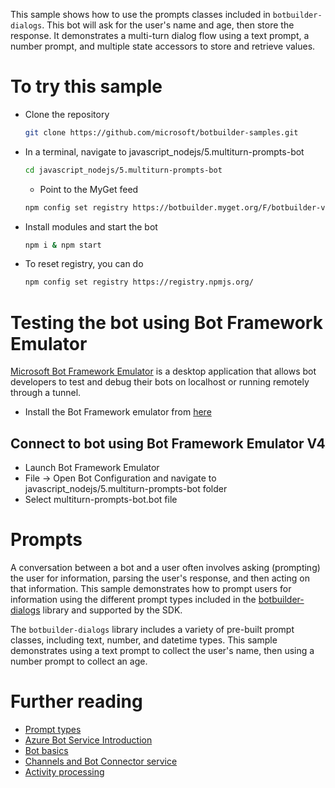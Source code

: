 This sample shows how to use the prompts classes included in `botbuilder-dialogs`. This bot will ask for the user's name and age, then store the response. It demonstrates a multi-turn dialog flow using a text prompt, a number prompt, and multiple state accessors to store and retrieve values.

# To try this sample
- Clone the repository
    ```bash
    git clone https://github.com/microsoft/botbuilder-samples.git
    ```
- In a terminal, navigate to javascript_nodejs/5.multiturn-prompts-bot
    ```bash
    cd javascript_nodejs/5.multiturn-prompts-bot
    ```
    - Point to the MyGet feed 
    ```bash
    npm config set registry https://botbuilder.myget.org/F/botbuilder-v4-js-daily/npm/
    ```
- Install modules and start the bot
    ```bash
    npm i & npm start
    ```
- To reset registry, you can do
    ```bash
    npm config set registry https://registry.npmjs.org/
    ```

# Testing the bot using Bot Framework Emulator
[Microsoft Bot Framework Emulator](https://github.com/microsoft/botframework-emulator) is a desktop application that allows bot developers to test and debug their bots on localhost or running remotely through a tunnel.

- Install the Bot Framework emulator from [here](https://aka.ms/botframework-emulator)

## Connect to bot using Bot Framework Emulator **V4**
- Launch Bot Framework Emulator
- File -> Open Bot Configuration and navigate to javascript_nodejs/5.multiturn-prompts-bot folder
- Select multiturn-prompts-bot.bot file

# Prompts

A conversation between a bot and a user often involves asking (prompting) the user for information, parsing the user's response, and then acting on that information. This sample demonstrates how to prompt users for information using the different prompt types included in the [botbuilder-dialogs](https://github.com/Microsoft/botbuilder-js/tree/master/libraries/botbuilder-dialogs) library and supported by the SDK.

The `botbuilder-dialogs` library includes a variety of pre-built prompt classes, including text, number, and datetime types. This sample demonstrates using a text prompt to collect the user's name, then using a number prompt to collect an age.

# Further reading
- [Prompt types](https://docs.microsoft.com/en-us/azure/bot-service/bot-builder-prompts?view=azure-bot-service-4.0&tabs=javascript)
- [Azure Bot Service Introduction](https://docs.microsoft.com/en-us/azure/bot-service/bot-service-overview-introduction?view=azure-bot-service-4.0)
- [Bot basics](https://docs.microsoft.com/en-us/azure/bot-service/bot-builder-basics?view=azure-bot-service-4.0)
- [Channels and Bot Connector service](https://docs.microsoft.com/en-us/azure/bot-service/bot-concepts?view=azure-bot-service-4.0)
- [Activity processing](https://docs.microsoft.com/en-us/azure/bot-service/bot-builder-concept-activity-processing?view=azure-bot-service-4.0)